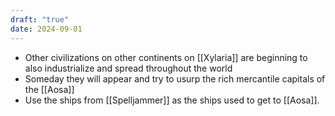 ```yaml
---
draft: "true"
date: 2024-09-01
---
```



- Other civilizations on other continents on [[Xylaria]] are beginning to also industrialize and spread throughout the world
- Someday they will appear and try to usurp the rich mercantile capitals of the [[Aosa]]
- Use the ships from [[Spelljammer]] as the ships used to get to [[Aosa]].
